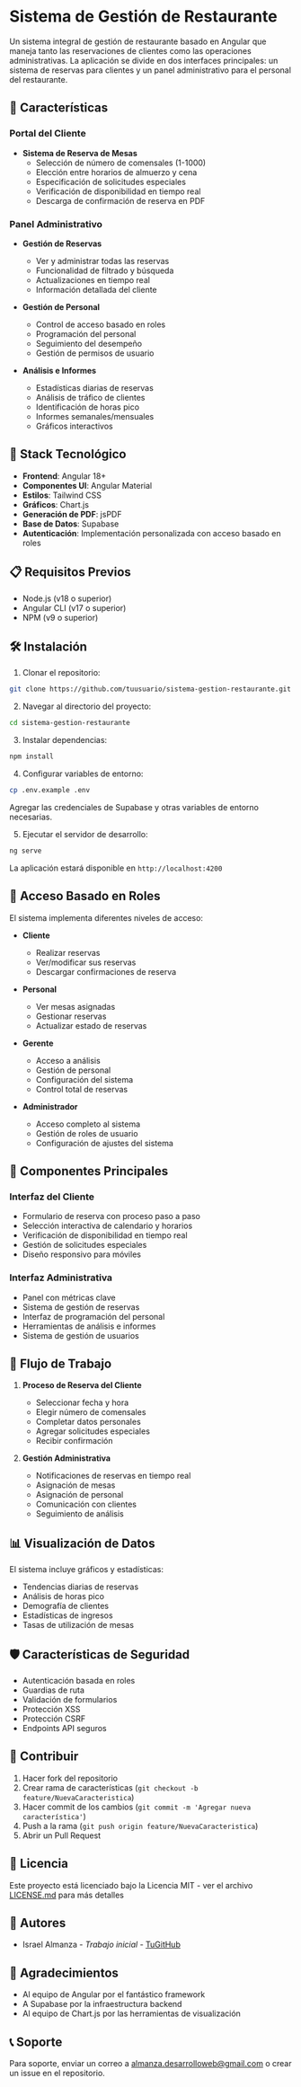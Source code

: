 # Sistema de Gestión de Restaurante

Un sistema integral de gestión de restaurante basado en Angular que maneja tanto las reservaciones de clientes como las operaciones administrativas. La aplicación se divide en dos interfaces principales: un sistema de reservas para clientes y un panel administrativo para el personal del restaurante.

## 🌟 Características

### Portal del Cliente
- **Sistema de Reserva de Mesas**
  - Selección de número de comensales (1-1000)
  - Elección entre horarios de almuerzo y cena
  - Especificación de solicitudes especiales
  - Verificación de disponibilidad en tiempo real
  - Descarga de confirmación de reserva en PDF

### Panel Administrativo
- **Gestión de Reservas**
  - Ver y administrar todas las reservas
  - Funcionalidad de filtrado y búsqueda
  - Actualizaciones en tiempo real
  - Información detallada del cliente

- **Gestión de Personal**
  - Control de acceso basado en roles
  - Programación del personal
  - Seguimiento del desempeño
  - Gestión de permisos de usuario

- **Análisis e Informes**
  - Estadísticas diarias de reservas
  - Análisis de tráfico de clientes
  - Identificación de horas pico
  - Informes semanales/mensuales
  - Gráficos interactivos

## 🚀 Stack Tecnológico

- **Frontend**: Angular 18+
- **Componentes UI**: Angular Material
- **Estilos**: Tailwind CSS
- **Gráficos**: Chart.js
- **Generación de PDF**: jsPDF
- **Base de Datos**: Supabase
- **Autenticación**: Implementación personalizada con acceso basado en roles

## 📋 Requisitos Previos

- Node.js (v18 o superior)
- Angular CLI (v17 o superior)
- NPM (v9 o superior)

## 🛠️ Instalación

1. Clonar el repositorio:
```bash
git clone https://github.com/tuusuario/sistema-gestion-restaurante.git
```

2. Navegar al directorio del proyecto:
```bash
cd sistema-gestion-restaurante
```

3. Instalar dependencias:
```bash
npm install
```

4. Configurar variables de entorno:
```bash
cp .env.example .env
```
Agregar las credenciales de Supabase y otras variables de entorno necesarias.

5. Ejecutar el servidor de desarrollo:
```bash
ng serve
```

La aplicación estará disponible en `http://localhost:4200`

## 🔐 Acceso Basado en Roles

El sistema implementa diferentes niveles de acceso:

- **Cliente**
  - Realizar reservas
  - Ver/modificar sus reservas
  - Descargar confirmaciones de reserva

- **Personal**
  - Ver mesas asignadas
  - Gestionar reservas
  - Actualizar estado de reservas

- **Gerente**
  - Acceso a análisis
  - Gestión de personal
  - Configuración del sistema
  - Control total de reservas

- **Administrador**
  - Acceso completo al sistema
  - Gestión de roles de usuario
  - Configuración de ajustes del sistema

## 📱 Componentes Principales

### Interfaz del Cliente
- Formulario de reserva con proceso paso a paso
- Selección interactiva de calendario y horarios
- Verificación de disponibilidad en tiempo real
- Gestión de solicitudes especiales
- Diseño responsivo para móviles

### Interfaz Administrativa
- Panel con métricas clave
- Sistema de gestión de reservas
- Interfaz de programación del personal
- Herramientas de análisis e informes
- Sistema de gestión de usuarios

## 🔄 Flujo de Trabajo

1. **Proceso de Reserva del Cliente**
   - Seleccionar fecha y hora
   - Elegir número de comensales
   - Completar datos personales
   - Agregar solicitudes especiales
   - Recibir confirmación

2. **Gestión Administrativa**
   - Notificaciones de reservas en tiempo real
   - Asignación de mesas
   - Asignación de personal
   - Comunicación con clientes
   - Seguimiento de análisis

## 📊 Visualización de Datos

El sistema incluye gráficos y estadísticas:
- Tendencias diarias de reservas
- Análisis de horas pico
- Demografía de clientes
- Estadísticas de ingresos
- Tasas de utilización de mesas

## 🛡️ Características de Seguridad

- Autenticación basada en roles
- Guardias de ruta
- Validación de formularios
- Protección XSS
- Protección CSRF
- Endpoints API seguros

## 🤝 Contribuir

1. Hacer fork del repositorio
2. Crear rama de características (`git checkout -b feature/NuevaCaracteristica`)
3. Hacer commit de los cambios (`git commit -m 'Agregar nueva característica'`)
4. Push a la rama (`git push origin feature/NuevaCaracteristica`)
5. Abrir un Pull Request

## 📄 Licencia

Este proyecto está licenciado bajo la Licencia MIT - ver el archivo [LICENSE.md](LICENSE.md) para más detalles

## 👥 Autores

- Israel Almanza - *Trabajo inicial* - [TuGitHub](https://github.com/ialmanza)

## 🙏 Agradecimientos

- Al equipo de Angular por el fantástico framework
- A Supabase por la infraestructura backend
- Al equipo de Chart.js por las herramientas de visualización

## 📞 Soporte

Para soporte, enviar un correo a almanza.desarrolloweb@gmail.com o crear un issue en el repositorio.
